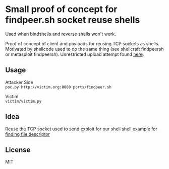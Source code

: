 # Small proof of concept for findpeer.sh socket reuse shells
Used when bindshells and reverse shells won't work.

Proof of concept of client and payloads for reusing TCP sockets as shells. Motivated by shellcode used to do the same thing (see shellcraft findpeersh or metasploit findpeersh). Unrestricted upload attempt found [here](http://pentestmonkey.net/tools/web-shells/php-findsock-shell).

## Usage
Attacker Side  
`poc.py http://victim.org:8080 ports/findpeer.sh`  

Victim  
`victim/victim.py`

## Idea
Reuse the TCP socket used to send exploit for our shell [shell example for finding file descriptor](ports/findpeer.sh)

## License
MIT
